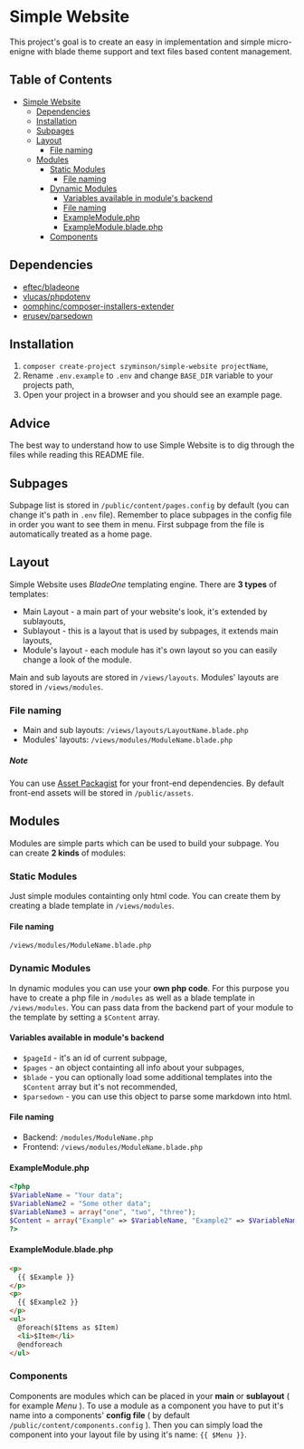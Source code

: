 # Simple Website
This project's goal is to create an easy in implementation and simple micro-enigne with blade theme support and text files based content management. 
## Table of Contents <!-- omit in toc -->
- [Simple Website](#simple-website)
	- [Dependencies](#dependencies)
	- [Installation](#installation)
	- [Subpages](#subpages)
	- [Layout](#layout)
		- [File naming](#file-naming)
	- [Modules](#modules)
		- [Static Modules](#static-modules)
			- [File naming](#file-naming-1)
		- [Dynamic Modules](#dynamic-modules)
			- [Variables available in module's backend](#variables-available-in-modules-backend)
			- [File naming](#file-naming-2)
			- [ExampleModule.php](#examplemodulephp)
			- [ExampleModule.blade.php](#examplemodulebladephp)
		- [Components](#components)


## Dependencies
- [eftec/bladeone](https://github.com/EFTEC/BladeOne)
- [vlucas/phpdotenv](https://github.com/vlucas/phpdotenv)
- [oomphinc/composer-installers-extender](https://github.com/oomphinc/composer-installers-extender)
- [erusev/parsedown](https://github.com/erusev/parsedown)


## Installation
1. `composer create-project szyminson/simple-website projectName`,
2. Rename `.env.example` to `.env` and change `BASE_DIR` variable to your projects path,
3. Open your project in a browser and you should see an example page.

## Advice  <!-- omit in toc -->
The best way to understand how to use Simple Website is to dig through the files while reading this README file.

## Subpages
Subpage list is stored in `/public/content/pages.config` by default (you can change it's path in `.env` file). Remember to place subpages in the config file in order you want to see them in menu. First subpage from the file is automatically treated as a home page.


## Layout
Simple Website uses *BladeOne* templating engine. There are **3 types** of templates:
- Main Layout - a main part of your website's look, it's extended by sublayouts,
- Sublayout - this is a layout that is used by subpages, it extends main layouts,
- Module's layout - each module has it's own layout so you can easily change a look of the module.

Main and sub layouts are stored in `/views/layouts`. Modules' layouts are stored in `/views/modules`.
### File naming
- Main and sub layouts: `/views/layouts/LayoutName.blade.php`
- Modules' layouts: `/views/modules/ModuleName.blade.php`

##### Note <!-- omit in toc -->
You can use [Asset Packagist](https://asset-packagist.org/) for your front-end dependencies. By default front-end assets will be stored in `/public/assets`.

## Modules
Modules are simple parts which can be used to build your subpage. You can create **2 kinds** of modules:
### Static Modules
Just simple modules containting only html code. You can create them by creating a blade template in `/views/modules`.
#### File naming
`/views/modules/ModuleName.blade.php`
### Dynamic Modules 
In dynamic modules you can use your **own php code**. For this purpose you have to create a php file in `/modules` as well as a blade template in `/views/modules`. You can pass data from the backend part of your module to the template by setting a `$Content` array.
#### Variables available in module's backend
- `$pageId` - it's an id of current subpage,
- `$pages` - an object containting all info about your subpages,
- `$blade` - you can optionally load some additional templates into the `$Content` array but it's not recommended,
- `$parsedown` - you can use this object to parse some markdown into html.
#### File naming
- Backend: `/modules/ModuleName.php`
- Frontend: `/views/modules/ModuleName.blade.php`
#### ExampleModule.php
```php
<?php
$VariableName = "Your data";
$VariableName2 = "Some other data";
$VariableName3 = array("one", "two", "three");
$Content = array("Example" => $VariableName, "Example2" => $VariableName2, "Items" => $VariableName3);
?>
```
#### ExampleModule.blade.php
```html
<p>
  {{ $Example }}
</p>
<p>
  {{ $Example2 }}
</p>
<ul>
  @foreach($Items as $Item)
  <li>$Item</li>
  @endforeach
</ul>
```
### Components
Components are modules which can be placed in your **main** or **sublayout** ( for example *Menu* ). To use a module as a component you have to put it's name into a components' **config file** ( by default `/public/content/components.config` ). Then you can simply load the component into your layout file by using it's name: ` {{ $Menu }} `. 





